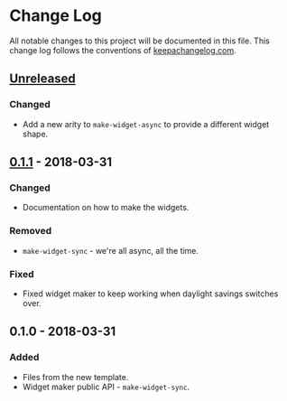 # Change Log
All notable changes to this project will be documented in this file. This change log follows the conventions of [keepachangelog.com](http://keepachangelog.com/).

## [Unreleased]
### Changed
- Add a new arity to `make-widget-async` to provide a different widget shape.

## [0.1.1] - 2018-03-31
### Changed
- Documentation on how to make the widgets.

### Removed
- `make-widget-sync` - we're all async, all the time.

### Fixed
- Fixed widget maker to keep working when daylight savings switches over.

## 0.1.0 - 2018-03-31
### Added
- Files from the new template.
- Widget maker public API - `make-widget-sync`.

[Unreleased]: https://github.com/your-name/yadalean01/compare/0.1.1...HEAD
[0.1.1]: https://github.com/your-name/yadalean01/compare/0.1.0...0.1.1
